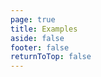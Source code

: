 ```yaml
---
page: true
title: Examples
aside: false
footer: false
returnToTop: false
---
```


<script>
import { defineAsyncComponent } from 'vue'
import ReplLoading from '../../src/components/ReplLoading.vue'

export default {
  components: {
    ExampleRepl: defineAsyncComponent({
      loader: () => import('./ExampleRepl.vue'),
      loadingComponent: ReplLoading
    })
  }
}
</script>

<ClientOnly>
  <ExampleRepl />
</ClientOnly>
